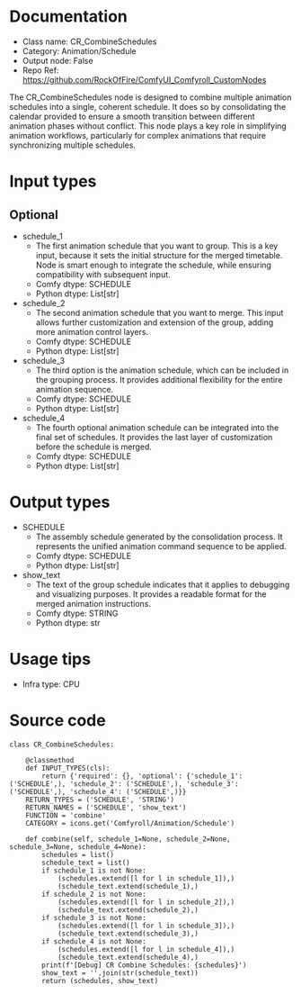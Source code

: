 # Documentation
- Class name: CR_CombineSchedules
- Category: Animation/Schedule
- Output node: False
- Repo Ref: https://github.com/RockOfFire/ComfyUI_Comfyroll_CustomNodes

The CR_CombineSchedules node is designed to combine multiple animation schedules into a single, coherent schedule. It does so by consolidating the calendar provided to ensure a smooth transition between different animation phases without conflict. This node plays a key role in simplifying animation workflows, particularly for complex animations that require synchronizing multiple schedules.

# Input types
## Optional
- schedule_1
    - The first animation schedule that you want to group. This is a key input, because it sets the initial structure for the merged timetable. Node is smart enough to integrate the schedule, while ensuring compatibility with subsequent input.
    - Comfy dtype: SCHEDULE
    - Python dtype: List[str]
- schedule_2
    - The second animation schedule that you want to merge. This input allows further customization and extension of the group, adding more animation control layers.
    - Comfy dtype: SCHEDULE
    - Python dtype: List[str]
- schedule_3
    - The third option is the animation schedule, which can be included in the grouping process. It provides additional flexibility for the entire animation sequence.
    - Comfy dtype: SCHEDULE
    - Python dtype: List[str]
- schedule_4
    - The fourth optional animation schedule can be integrated into the final set of schedules. It provides the last layer of customization before the schedule is merged.
    - Comfy dtype: SCHEDULE
    - Python dtype: List[str]

# Output types
- SCHEDULE
    - The assembly schedule generated by the consolidation process. It represents the unified animation command sequence to be applied.
    - Comfy dtype: SCHEDULE
    - Python dtype: List[str]
- show_text
    - The text of the group schedule indicates that it applies to debugging and visualizing purposes. It provides a readable format for the merged animation instructions.
    - Comfy dtype: STRING
    - Python dtype: str

# Usage tips
- Infra type: CPU

# Source code
```
class CR_CombineSchedules:

    @classmethod
    def INPUT_TYPES(cls):
        return {'required': {}, 'optional': {'schedule_1': ('SCHEDULE',), 'schedule_2': ('SCHEDULE',), 'schedule_3': ('SCHEDULE',), 'schedule_4': ('SCHEDULE',)}}
    RETURN_TYPES = ('SCHEDULE', 'STRING')
    RETURN_NAMES = ('SCHEDULE', 'show_text')
    FUNCTION = 'combine'
    CATEGORY = icons.get('Comfyroll/Animation/Schedule')

    def combine(self, schedule_1=None, schedule_2=None, schedule_3=None, schedule_4=None):
        schedules = list()
        schedule_text = list()
        if schedule_1 is not None:
            (schedules.extend([l for l in schedule_1]),)
            (schedule_text.extend(schedule_1),)
        if schedule_2 is not None:
            (schedules.extend([l for l in schedule_2]),)
            (schedule_text.extend(schedule_2),)
        if schedule_3 is not None:
            (schedules.extend([l for l in schedule_3]),)
            (schedule_text.extend(schedule_3),)
        if schedule_4 is not None:
            (schedules.extend([l for l in schedule_4]),)
            (schedule_text.extend(schedule_4),)
        print(f'[Debug] CR Combine Schedules: {schedules}')
        show_text = ''.join(str(schedule_text))
        return (schedules, show_text)
```